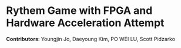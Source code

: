 Rythem Game with FPGA and Hardware Acceleration Attempt
===
**Contributors**: Youngjin Jo, Daeyoung Kim, PO WEI LU, Scott Pidzarko